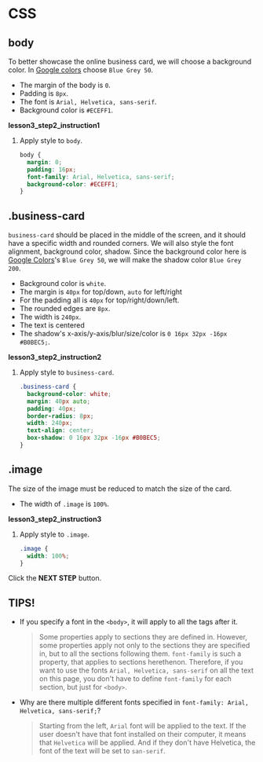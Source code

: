 # CSS
## body
To better showcase the online business card, we will choose a background color. In [Google colors][1] choose `Blue Grey 50`. 
* The margin of the body is `0`.
* Padding is `8px`.
* The font is `Arial, Helvetica, sans-serif`.
* Background color is `#ECEFF1`.

**lesson3_step2_instruction1**
1. Apply style to `body`.
    ```css
    body {
      margin: 0;
      padding: 16px;
      font-family: Arial, Helvetica, sans-serif;
      background-color: #ECEFF1;
    }
    ```



## .business-card
`business-card` should be placed in the middle of the screen, and it should have a specific width and rounded corners. We will also style the font alignment, background color, shadow. Since the background color here is [Google Colors][1]'s `Blue Grey 50`, we will make the shadow color `Blue Grey 200`. 

* Background color is `white`.
* The margin is `40px` for top/down, `auto` for left/right
* For the padding all is `40px` for top/right/down/left.
* The rounded edges are `8px`.
* The width is `240px`.
* The text is centered
* The shadow's x-axis/y-axis/blur/size/color is `0 16px 32px -16px #B0BEC5;`.

**lesson3_step2_instruction2**
1. Apply style to `business-card`.
    ```css
    .business-card {
      background-color: white;
      margin: 40px auto;
      padding: 40px;
      border-radius: 8px;
      width: 240px;
      text-align: center;
      box-shadow: 0 16px 32px -16px #B0BEC5;
    }
    ```



## .image
The size of the image must be reduced to match the size of the card.
* The width of `.image` is `100%`.

**lesson3_step2_instruction3**
1. Apply style to `.image`.
    ```css
    .image {
      width: 100%;
    }
    ```

Click the **NEXT STEP** button.



## TIPS! 
* If you specify a font in the `<body>`, it will apply to all the tags after it. 

    > Some properties apply to sections they are defined in. However, some properties apply not only to the sections they are specified in, but to all the sections following them. `font-family` is such a property, that applies to sections herethenon. Therefore, if you want to use the fonts `Arial, Helvetica, sans-serif` on all the text on this page, you don't have to define `font-family` for each section, but just for `<body>`.  

* Why are there multiple different fonts specified in `font-family: Arial, Helvetica, sans-serif;`? 

    > Starting from the left, `Arial` font will be applied to the text. If the user doesn't have that font installed on their computer, it means that `Helvetica` will be applied. And if they don't have Helvetica, the font of the text will be set to `san-serif`. 

[1]: https://material.io/design/color/#color-usage-palettes

